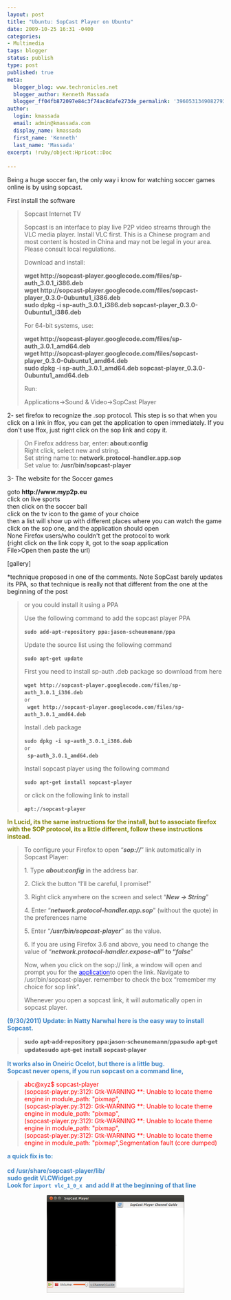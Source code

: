 ```yaml
---
layout: post
title: "Ubuntu: SopCast Player on Ubuntu"
date: 2009-10-25 16:31 -0400
categories:
- Multimedia
tags: blogger
status: publish
type: post
published: true
meta:
  blogger_blog: www.techronicles.net
  blogger_author: Kenneth Massada
  blogger_ff04fb872097e84c3f74ac8dafe273de_permalink: '3960531349082793579'
author:
  login: kmassada
  email: admin@kmassada.com
  display_name: kmassada
  first_name: 'Kenneth'
  last_name: 'Massada'
excerpt: !ruby/object:Hpricot::Doc

---
```

<p>Being a huge soccer fan, the only way i know for watching soccer games online is by using sopcast.</p>
<p>First install the software<br />
<blockquote>Sopcast Internet TV</p>
<p>Sopcast is an interface to play live P2P video streams through the VLC media player. Install VLC first. This is a Chinese program and most content is hosted in China and may not be legal in your area. Please consult local regulations.</p>
<p>Download and install:</p>
<p><strong>wget http://sopcast-player.googlecode.com/files/sp-auth_3.0.1_i386.deb<br />wget http://sopcast-player.googlecode.com/files/sopcast-player_0.3.0-0ubuntu1_i386.deb<br />sudo dpkg -i sp-auth_3.0.1_i386.deb sopcast-player_0.3.0-0ubuntu1_i386.deb</strong></p>
<p>For 64-bit systems, use:</p>
<p><strong>wget http://sopcast-player.googlecode.com/files/sp-auth_3.0.1_amd64.deb<br />wget http://sopcast-player.googlecode.com/files/sopcast-player_0.3.0-0ubuntu1_amd64.deb<br />sudo dpkg -i sp-auth_3.0.1_amd64.deb sopcast-player_0.3.0-0ubuntu1_amd64.deb</strong></p>
<p>Run:</p>
<p>Applications-&gt;Sound &amp; Video-&gt;SopCast Player</p></blockquote>
<p>2- set firefox to recognize the .sop protocol. This step is so that when you click on a link in ffox, you can get the application to open immediately. If you don't use ffox, just right click on the sop link and copy it.<br />
<blockquote>On Firefox address bar, enter:<strong> about:config</strong><br />Right click, select new and string.<br />Set string name to:<strong> network.protocol-handler.app.sop</strong><br />Set value to:<strong> /usr/bin/sopcast-player</strong></p></blockquote>
<p>3- The website for the Soccer games</p>
<p>goto <strong>http://www.myp2p.eu</strong><br />click on live sports<br />then click on the soccer ball<br />click on the tv icon to the game of your choice<br />then a list will show up with different places where you can watch the game<br />click on the sop one, and the application should open<br />None Firefox users/who couldn't get the protocol to work<br />(right click on the link copy it, got to the soap application<br />File&gt;Open then paste the url)</p>
<p>[gallery]</p>
<p>*technique proposed in one of the comments. Note SopCast barely updates its PPA, so that technique is really not that different from the one at the beginning of the post<br />
<blockquote>or you could install it using a PPA</p>
<p>Use the following command to add the sopcast player PPA</p>
<p><code><strong>sudo add-apt-repository ppa:jason-scheunemann/ppa</strong></code></p>
<p>Update the source list using the following command</p>
<p><code><strong>sudo apt-get update</strong></code></p>
<p>First you need to install sp-auth .deb package so download from here</p>
<p><code><strong>wget http://sopcast-player.googlecode.com/files/sp-auth_3.0.1_i386.deb</strong><br />or<br /><strong> wget http://sopcast-player.googlecode.com/files/sp-auth_3.0.1_amd64.deb</strong></code></p>
<p>Install .deb package</p>
<p><code><strong>sudo dpkg -i sp-auth_3.0.1_i386.deb</strong><br />or<br /><strong> sp-auth_3.0.1_amd64.deb</strong></code></p>
<p>Install sopcast player using the following command</p>
<p><code><strong>sudo apt-get install sopcast-player</strong></code></p>
<p>or click on the following link to install</p>
<p><code><strong>apt://sopcast-player</strong></code></p></blockquote>
<p><strong><span style="color:olive;">In Lucid, its the same instructions for the install, but to associate firefox with the SOP protocol, its a little different, follow these instructions instead.</span></strong><br />
<blockquote>To configure your Firefox to open “<em><strong>sop://</strong></em>” link automatically in Sopcast Player:</p>
<p>1. Type <em><strong>about:config</strong></em> in the address bar.</p>
<p>2. Click the button “I’ll be careful, I promise!”</p>
<p>3. Right click anywhere on the screen and select “<em><strong>New -&gt; String</strong></em>”</p>
<p>4. Enter “<em><strong>network.protocol-handler.app.sop</strong></em>” (without the quote) in the preferences name</p>
<p>5. Enter “<em><strong>/usr/bin/sopcast-player</strong></em>” as the value.</p>
<p>6. If you are using Firefox 3.6 and above, you need to change the value of “<em><strong>network.protocol-handler.expose-all</strong></em><strong>” to “</strong><em><strong>false</strong></em>”</p>
<p>Now, when you click on the sop:// link, a window will open and prompt you for the <a href="http://maketecheasier.com/install-sopcast-in-ubuntu/2010/06/10#" id="KonaLink1" target="undefined"><span style="color:blue;">application</span></a>to open the link. Navigate to /usr/bin/sopcast-player. remember to check the box “remember my choice for sop link”.</p>
<p>Whenever you open a sopcast link, it will automatically open in sopcast player.</p></blockquote>
<p><b><span style="color:#3d85c6;">(9/30/2011) Update: in Natty Narwhal here is the easy way to install Sopcast. </span></b><br />
<blockquote><strong style="font-family:'UbuntuBeta Regular', Ubuntu, 'Bitstream Vera Sans', 'DejaVu Sans', Tahoma, sans-serif;font-size:12px;font-weight:bold;line-height:18px;text-align:left;">sudo apt-add-repository ppa:jason-scheunemann/ppa</strong><strong style="font-family:'UbuntuBeta Regular', Ubuntu, 'Bitstream Vera Sans', 'DejaVu Sans', Tahoma, sans-serif;font-size:12px;font-weight:bold;line-height:18px;text-align:left;">sudo apt-get update</strong><strong style="font-family:'UbuntuBeta Regular', Ubuntu, 'Bitstream Vera Sans', 'DejaVu Sans', Tahoma, sans-serif;font-size:12px;font-weight:bold;line-height:18px;text-align:left;">sudo apt-get install sopcast-player </strong></p></blockquote>
<p><b><span style="color:#3d85c6;">It works also in Oneiric Ocelot, but there is a little bug. </span></b><br /><b><span style="color:#3d85c6;">Sopcast never opens, if you run sopcast on a command line, </span></b></p>
<p>
<blockquote><span style="color:red;">abc@xyz$ sopcast-player </span><span style="color:red;"><br /></span><span style="color:red;">(sopcast-player.py:312): Gtk-WARNING **: Unable to locate theme engine in module_path: "pixmap",</span><span style="color:red;"><br /></span><span style="color:red;">(sopcast-player.py:312): Gtk-WARNING **: Unable to locate theme engine in module_path: "pixmap",</span><span style="color:red;"><br /></span><span style="color:red;">(sopcast-player.py:312): Gtk-WARNING **: Unable to locate theme engine in module_path: "pixmap",</span><span style="color:red;"><br /></span><span style="color:red;">(sopcast-player.py:312): Gtk-WARNING **: Unable to locate theme engine in module_path: "pixmap",</span><span style="color:red;">Segmentation fault (core dumped)</span></p></blockquote>
<div><b><span style="color:#3d85c6;">a quick fix is to: </span></b></div>
<div><b><span style="color:#3d85c6;"><br /></span></b></div>
<div><b><span style="color:#3d85c6;">cd /usr/share/sopcast-player/lib/</span></b></div>
<div><b><span style="color:#3d85c6;">sudo gedit VLCWidget.py</span></b></div>
<div><b><span style="color:#3d85c6;">Look for <span style="background-color:white;font-family:monospace;font-size:12px;white-space:pre-wrap;">import vlc_1_0_x </span>and add # at the beginning of that line</span></b></div>
<p>
<div class="separator" style="clear:both;text-align:center;"><a href="http://techronilces.files.wordpress.com/2009/10/c0f41-screenshotat2011-10-0102253a55253a31.png" style="margin-left:1em;margin-right:1em;"><img border="0" height="228" src="/images/wp/c0f41-screenshotat2011-10-0102253a55253a31.png?w=300" width="320" /></a></div>
<div></div>
<p></p>
